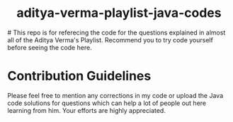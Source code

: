 <h1><center> aditya-verma-playlist-java-codes </center></h1>
# This repo is for referecing the code for the questions explained in almost all of the Aditya Verma's Playlist. Recommend you to try code yourself before seeing the code here. 

# Contribution Guidelines
Please feel free to mention any corrections in my code or upload the Java code solutions for questions which can help a lot of people out here learning from him. Your efforts
are highly appreciated.

